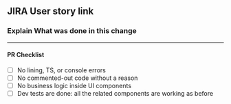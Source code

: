 ## JIRA User story link



### Explain What was done in this change


_________________

#### PR Checklist
- [ ] No lining, TS, or console errors
- [ ] No commented-out code without a reason
- [ ] No business logic inside UI components
- [ ] Dev tests are done: all the related components are working as before
